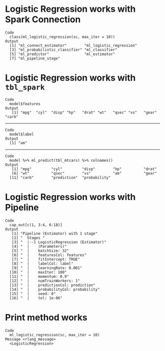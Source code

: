# Logistic Regression works with Spark Connection

    Code
      class(ml_logistic_regression(sc, max_iter = 10))
    Output
      [1] "ml_connect_estimator"        "ml_logistic_regression"     
      [3] "ml_probabilistic_classifier" "ml_classifier"              
      [5] "ml_predictor"                "ml_estimator"               
      [7] "ml_pipeline_stage"          

# Logistic Regression works with `tbl_spark`

    Code
      model$features
    Output
       [1] "mpg"  "cyl"  "disp" "hp"   "drat" "wt"   "qsec" "vs"   "gear" "carb"

---

    Code
      model$label
    Output
      [1] "am"

---

    Code
      model %>% ml_predict(tbl_mtcars) %>% colnames()
    Output
       [1] "mpg"         "cyl"         "disp"        "hp"          "drat"       
       [6] "wt"          "qsec"        "vs"          "am"          "gear"       
      [11] "carb"        "prediction"  "probability"

# Logistic Regression works with Pipeline

    Code
      cap_out[c(1, 3:4, 6:18)]
    Output
       [1] "Pipeline (Estimator) with 1 stage"    
       [2] "  Stages "                            
       [3] "  |--1 LogisticRegression (Estimator)"
       [4] "  |    (Parameters)"                  
       [5] "  |    batchSize: 32"                 
       [6] "  |    featuresCol: features"         
       [7] "  |    fitIntercept: TRUE"            
       [8] "  |    labelCol: label"               
       [9] "  |    learningRate: 0.001"           
      [10] "  |    maxIter: 100"                  
      [11] "  |    momentum: 0.9"                 
      [12] "  |    numTrainWorkers: 1"            
      [13] "  |    predictionCol: prediction"     
      [14] "  |    probabilityCol: probability"   
      [15] "  |    seed: 0"                       
      [16] "  |    tol: 1e-06"                    

# Print method works

    Code
      ml_logistic_regression(sc, max_iter = 10)
    Message <rlang_message>
      <LogisticRegression>

